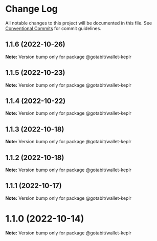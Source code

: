 # Change Log

All notable changes to this project will be documented in this file.
See [Conventional Commits](https://conventionalcommits.org) for commit guidelines.

## 1.1.6 (2022-10-26)

**Note:** Version bump only for package @gotabit/wallet-keplr





## 1.1.5 (2022-10-23)

**Note:** Version bump only for package @gotabit/wallet-keplr





## 1.1.4 (2022-10-22)

**Note:** Version bump only for package @gotabit/wallet-keplr





## 1.1.3 (2022-10-18)

**Note:** Version bump only for package @gotabit/wallet-keplr





## 1.1.2 (2022-10-18)

**Note:** Version bump only for package @gotabit/wallet-keplr





## 1.1.1 (2022-10-17)

**Note:** Version bump only for package @gotabit/wallet-keplr





# 1.1.0 (2022-10-14)

**Note:** Version bump only for package @gotabit/wallet-keplr
